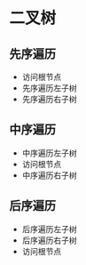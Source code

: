 # 二叉树

## 先序遍历

- 访问根节点
- 先序遍历左子树
- 先序遍历右子树

## 中序遍历

- 中序遍历左子树
- 访问根节点
- 中序遍历右子树

## 后序遍历

- 后序遍历左子树
- 后序遍历右子树
- 访问根节点